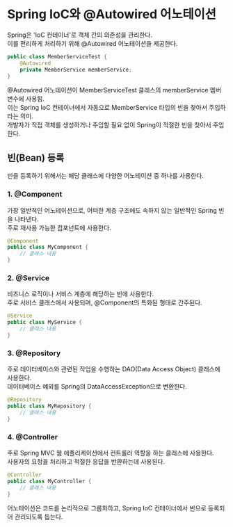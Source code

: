 # Spring IoC와 @Autowired 어노테이션
Spring은 'IoC 컨테이너'로 객체 간의 의존성을 관리한다.  
이를 편리하게 처리하기 위해 @Autowired 어노테이션을 제공한다.  

```java
public class MemberServiceTest {
    @Autowired
    private MemberService memberService;
}
```
@Autowired 어노테이션이 MemberServiceTest 클래스의 memberService 멤버 변수에 사용됨.  
이는 Spring IoC 컨테이너에서 자동으로 MemberService 타입의 빈을 찾아서 주입하라는 의미.  
개발자가 직접 객체를 생성하거나 주입할 필요 없이 Spring이 적절한 빈을 찾아서 주입한다.  

## 빈(Bean) 등록
빈을 등록하기 위해서는 해당 클래스에 다양한 어노테이션 중 하나를 사용한다.  

### 1. @Component
가장 일반적인 어노테이션으로, 어떠한 계층 구조에도 속하지 않는 일반적인 Spring 빈을 나타낸다.  
주로 재사용 가능한 컴포넌트에 사용한다.  

```java
@Component
public class MyComponent {
    // 클래스 내용
}
```
### 2. @Service
비즈니스 로직이나 서비스 계층에 해당하는 빈에 사용한다.  
주로 서비스 클래스에서 사용되며, @Component의 특화된 형태로 간주된다.    

```java
@Service
public class MyService {
    // 클래스 내용
}
```
### 3. @Repository
주로 데이터베이스와 관련된 작업을 수행하는 DAO(Data Access Object) 클래스에 사용한다.  
데이터베이스 예외를 Spring의 DataAccessException으로 변환한다.  

```java
@Repository
public class MyRepository {
    // 클래스 내용
}
```
### 4. @Controller
주로 Spring MVC 웹 애플리케이션에서 컨트롤러 역할을 하는 클래스에 사용한다.  
사용자의 요청을 처리하고 적절한 응답을 반환하는데 사용된다.  

```java
@Controller
public class MyController {
    // 클래스 내용
}
```
어노테이션은 코드를 논리적으로 그룹화하고, Spring IoC 컨테이너에서 빈으로 등록되어 관리되도록 돕는다.  
